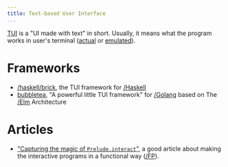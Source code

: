 ```yaml
---
title: Text-based User Interface
...
```


[TUI](https://en.wikipedia.org/wiki/Text-based_user_interface) is a "UI made with text" in short. Usually, it means what the program works in user's terminal ([actual](https://en.wikipedia.org/wiki/Computer_terminal) or [emulated](https://en.wikipedia.org/wiki/Terminal_emulator)).

# Frameworks

- [/haskell/brick](), the TUI framework for [/Haskell]()
- [bubbletea](https://github.com/charmbracelet/bubbletea/), "A powerful little TUI framework" for [/Golang]() based on The [/Elm]() Architecture

# Articles

- ["Capturing the magic of `Prelude.interact`"](https://gelisam.blogspot.com/2020/12/capturing-magic-of-preludeinteract.html), a good article about making the interactive programs in a functional way ([/FP]()).